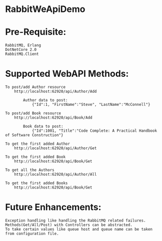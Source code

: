 # RabbitWeApiDemo

# Pre-Requisite:
	RabbitMQ, Erlang
	DotNetCore 2.0
	RabbitMQ.Client

# Supported WebAPI Methods:
	To post/add Author resource
		http://localhost:62920/api/Author/Add

			Author data to post:
				{"Id":1, "FirstName":"Steve", "LastName":"McConnell"}

	To post/add Book resource
		http://localhost:62920/api/Book/Add

			Book data to post:
				{"Id":1001, "Title":"Code Complete: A Practical Handbook of Software Construction"}

	To get the first added Author
		http://localhost:62920/api/Author/Get

	To get the first added Book
		http://localhost:62920/api/Book/Get

	To get all the Authors
		http://localhost:62920/api/Author/All

	To get the first added Books
		http://localhost:62920/api/Book/Get

# Future Enhancements:
	Exception handling like handling the RabbitMQ related failures.
	Methods(Get/All/Post) with Controllers can be abstracted.
	To take certain values like queue host and queue name can be taken from configuration file.
